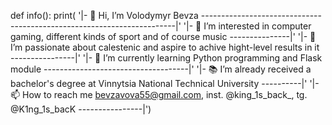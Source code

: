 def info():
  print(
    '|-  👋 Hi, I’m Volodymyr Bevza -----------------------------------------------------------------------|'
    '|-  👀 I’m interested in computer gaming, different kinds of sport and of course music ---------------|'
    '|-  🏃 I’m passionate about calestenic and aspire to achive hight-level results in it ----------------|'
    '|-  🌱 I’m currently learning Python programming and Flask module ------------------------------------|'
    '|-  📚 I’m already received a bachelor's degree  at Vinnytsia National Technical University ----------|'
    '|-  📫 How to reach me bevzavova55@gmail.com, inst. @king_1s_back_, tg. @K1ng_1s_bacK ----------------|')
    
